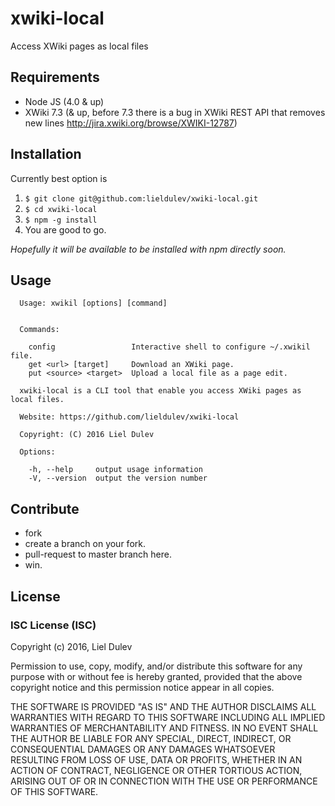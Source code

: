 # xwiki-local
Access XWiki pages as local files

## Requirements
* Node JS (4.0 & up)
* XWiki 7.3 (& up, before 7.3 there is a bug in XWiki REST API that removes new lines  http://jira.xwiki.org/browse/XWIKI-12787)

## Installation
Currently best option is

  1. `$ git clone git@github.com:lieldulev/xwiki-local.git`
  2. `$ cd xwiki-local`
  3. `$ npm -g install`
  4. You are good to go.

_Hopefully it will be available to be installed with npm directly soon._

## Usage
```
  Usage: xwikil [options] [command]


  Commands:

    config                 Interactive shell to configure ~/.xwikil file.
    get <url> [target]     Download an XWiki page.
    put <source> <target>  Upload a local file as a page edit.

  xwiki-local is a CLI tool that enable you access XWiki pages as local files.

  Website: https://github.com/lieldulev/xwiki-local

  Copyright: (C) 2016 Liel Dulev

  Options:

    -h, --help     output usage information
    -V, --version  output the version number
```


## Contribute 
  * fork
  * create a branch on your fork.
  * pull-request to master branch here.
  * win.


## License

### ISC License (ISC)
Copyright (c) 2016, Liel Dulev

Permission to use, copy, modify, and/or distribute this software for any purpose with or without fee is hereby granted, provided that the above copyright notice and this permission notice appear in all copies.

THE SOFTWARE IS PROVIDED "AS IS" AND THE AUTHOR DISCLAIMS ALL WARRANTIES WITH REGARD TO THIS SOFTWARE INCLUDING ALL IMPLIED WARRANTIES OF MERCHANTABILITY AND FITNESS. IN NO EVENT SHALL THE AUTHOR BE LIABLE FOR ANY SPECIAL, DIRECT, INDIRECT, OR CONSEQUENTIAL DAMAGES OR ANY DAMAGES WHATSOEVER RESULTING FROM LOSS OF USE, DATA OR PROFITS, WHETHER IN AN ACTION OF CONTRACT, NEGLIGENCE OR OTHER TORTIOUS ACTION, ARISING OUT OF OR IN CONNECTION WITH THE USE OR PERFORMANCE OF THIS SOFTWARE.

